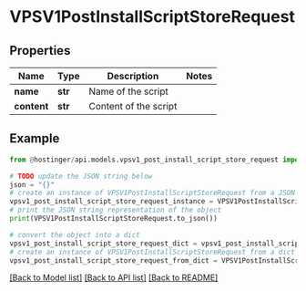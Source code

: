 # VPSV1PostInstallScriptStoreRequest


## Properties

Name | Type | Description | Notes
------------ | ------------- | ------------- | -------------
**name** | **str** | Name of the script | 
**content** | **str** | Content of the script | 

## Example

```python
from @hostinger/api.models.vpsv1_post_install_script_store_request import VPSV1PostInstallScriptStoreRequest

# TODO update the JSON string below
json = "{}"
# create an instance of VPSV1PostInstallScriptStoreRequest from a JSON string
vpsv1_post_install_script_store_request_instance = VPSV1PostInstallScriptStoreRequest.from_json(json)
# print the JSON string representation of the object
print(VPSV1PostInstallScriptStoreRequest.to_json())

# convert the object into a dict
vpsv1_post_install_script_store_request_dict = vpsv1_post_install_script_store_request_instance.to_dict()
# create an instance of VPSV1PostInstallScriptStoreRequest from a dict
vpsv1_post_install_script_store_request_from_dict = VPSV1PostInstallScriptStoreRequest.from_dict(vpsv1_post_install_script_store_request_dict)
```
[[Back to Model list]](../README.md#documentation-for-models) [[Back to API list]](../README.md#documentation-for-api-endpoints) [[Back to README]](../README.md)


